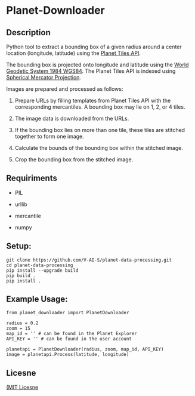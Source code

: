 # Planet-Downloader

## Description

Python tool to extract a bounding box of a given radius around a center location (longitude, latitude) using the [Planet Tiles API](https://developers.planet.com/docs/basemaps/tile-services/).

The bounding box is projected onto longitude and latitude using the [World Geodetic System 1984 WGS84](https://earth-info.nga.mil/index.php?dir=wgs84&action=wgs84).
The Planet Tiles API is indexed using [Spherical Mercator Projection](http://earth-info.nga.mil/GandG/wgs84/web_mercator/%28U%29%20NGA_SIG_0011_1.0.0_WEBMERC.pdf).

Images are prepared and processed as follows:

1. Prepare URLs by filling templates from Planet Tiles API with the corresponding mercantiles. A bounding box may lie on 1, 2, or 4 tiles.

2. The image data is downloaded from the URLs.

3. If the bounding box lies on more than one tile, these tiles are stitched together to form one image.

4. Calculate the bounds of the bounding box within the stitched image.

5. Crop the bounding box from the stitched image.


## Requiriments

- PIL

- urllib

- mercantile

- numpy


## Setup:

```
git clone https://github.com/V-AI-S/planet-data-processing.git
cd planet-data-processing
pip install --upgrade build
pip build .
pip install .
```

## Example Usage:

```
from planet_downloader import PlanetDownloader

radius = 0.2
zoom = 15
map_id = '' # can be found in the Planet Explorer
API_KEY = '' # can be found in the user account

planetapi = PlanetDownloader(radius, zoom, map_id, API_KEY)
image = planetapi.Process(latitude, longitude)
```

## Licesne

[(MIT Licesne](LICENSE.md)